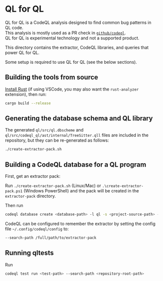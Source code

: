 # QL for QL

QL for QL is a CodeQL analysis designed to find common bug patterns in QL code.  
This analysis is mostly used as a PR check in [`github/codeql`](https://github.com/github/codeql).   
QL for QL is experimental technology and not a supported product. 

This directory contains the extractor, CodeQL libraries, and queries that power QL for QL.

Some setup is required to use QL for QL (see the below sections). 

## Building the tools from source

[Install Rust](https://www.rust-lang.org/tools/install) (if using VSCode, you may also want the `rust-analyzer` extension), then run:

```bash
cargo build --release
```

## Generating the database schema and QL library

The generated `ql/src/ql.dbscheme` and `ql/src/codeql_ql/ast/internal/TreeSitter.qll` files are included in the repository, but they can be re-generated as follows:

```bash
./create-extractor-pack.sh
```

## Building a CodeQL database for a QL program

First, get an extractor pack:

Run `./create-extractor-pack.sh` (Linux/Mac) or `.\create-extractor-pack.ps1` (Windows PowerShell) and the pack will be created in the `extractor-pack` directory.

Then run

```bash
codeql database create <database-path> -l ql -s <project-source-path> --search-path <extractor-pack-path>
```

CodeQL can be configured to remember the extractor by setting the config file `~/.config/codeql/config` to: 
```bash
--search-path /full/path/to/extractor-pack
```

## Running qltests

Run

```bash
codeql test run <test-path> --search-path <repository-root-path>
```
